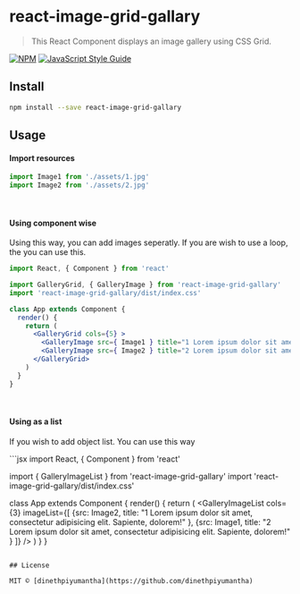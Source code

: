 # react-image-grid-gallary

> This React Component displays an image gallery using CSS Grid.

[![NPM](https://img.shields.io/npm/v/react-image-grid-gallary.svg)](https://www.npmjs.com/package/react-image-grid-gallary) [![JavaScript Style Guide](https://img.shields.io/badge/code_style-standard-brightgreen.svg)](https://standardjs.com)


## Install
```bash
npm install --save react-image-grid-gallary
```

## Usage
#### Import resources
```jsx
import Image1 from './assets/1.jpg'
import Image2 from './assets/2.jpg'
```
</br>

#### Using component wise 
<p> Using this way, you can add images seperatly. If you are wish to use a loop, the you can use this. </p>

```jsx
import React, { Component } from 'react'

import GalleryGrid, { GalleryImage } from 'react-image-grid-gallary'
import 'react-image-grid-gallary/dist/index.css'

class App extends Component {
  render() {
    return (
      <GalleryGrid cols={5} >
        <GalleryImage src={ Image1 } title="1 Lorem ipsum dolor sit amet" />
        <GalleryImage src={ Image2 } title="2 Lorem ipsum dolor sit amet" />
      </GalleryGrid>
    )
  }
}
```
</br>

#### Using as a list
<p>If you wish to add object list. You can use this way</p>
```jsx
import React, { Component } from 'react'

import { GalleryImageList } from 'react-image-grid-gallary'
import 'react-image-grid-gallary/dist/index.css'

class App extends Component {
  render() {
    return (
      <GalleryImageList 
          cols={3}
          imageList={[
            {src: Image2, title: "1 Lorem ipsum dolor sit amet, consectetur adipisicing elit. Sapiente, dolorem!" },
            {src: Image1, title: "2 Lorem ipsum dolor sit amet, consectetur adipisicing elit. Sapiente, dolorem!" }
          ]} 
        />
    )
  }
}
```

## License

MIT © [dinethpiyumantha](https://github.com/dinethpiyumantha)
